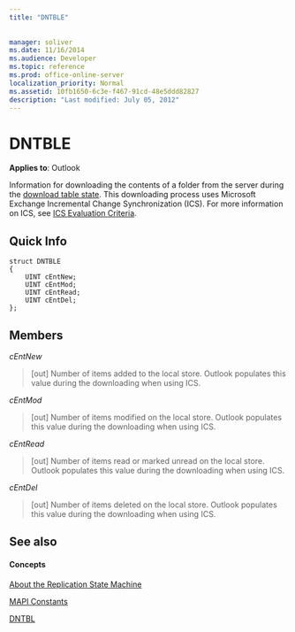 ```yaml
---
title: "DNTBLE"
 
 
manager: soliver
ms.date: 11/16/2014
ms.audience: Developer
ms.topic: reference
ms.prod: office-online-server
localization_priority: Normal
ms.assetid: 10fb1650-6c3e-f467-91cd-48e5ddd82827
description: "Last modified: July 05, 2012"
---
```


# DNTBLE

  
  
**Applies to**: Outlook 
  
Information for downloading the contents of a folder from the server during the [download table state](download-table-state.md). This downloading process uses Microsoft Exchange Incremental Change Synchronization (ICS). For more information on ICS, see [ICS Evaluation Criteria](http://msdn.microsoft.com/en-us/library/aa579252%28EXCHG.80%29.aspx).
  
## Quick Info

```
struct DNTBLE 
{ 
    UINT cEntNew; 
    UINT cEntMod; 
    UINT cEntRead; 
    UINT cEntDel; 
};
```

## Members

 _cEntNew_
  
> [out] Number of items added to the local store. Outlook populates this value during the downloading when using ICS.
    
 _cEntMod_
  
> [out] Number of items modified on the local store. Outlook populates this value during the downloading when using ICS.
    
 _cEntRead_
  
> [out] Number of items read or marked unread on the local store. Outlook populates this value during the downloading when using ICS.
    
 _cEntDel_
  
> [out] Number of items deleted on the local store. Outlook populates this value during the downloading when using ICS.
    
## See also

#### Concepts

[About the Replication State Machine](about-the-replication-state-machine.md)
  
[MAPI Constants](mapi-constants.md)
  
[DNTBL](dntbl.md)

